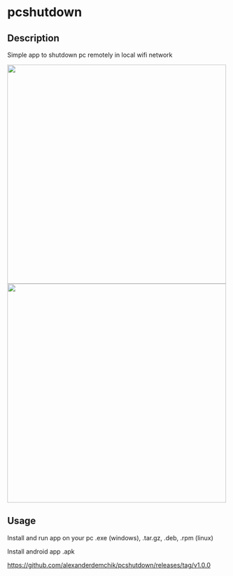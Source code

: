 # pcshutdown

## Description
Simple app to shutdown pc remotely in local wifi network

<img src="https://user-images.githubusercontent.com/27238321/114752801-5f39a780-9d5f-11eb-9089-0a3250db0604.jpg" height="500" /> <img src="https://user-images.githubusercontent.com/27238321/114752816-63fe5b80-9d5f-11eb-85db-884dd7143327.jpg" height="500" />

## Usage

Install and run app on your pc .exe (windows), .tar.gz, .deb, .rpm (linux)

Install android app .apk

https://github.com/alexanderdemchik/pcshutdown/releases/tag/v1.0.0
